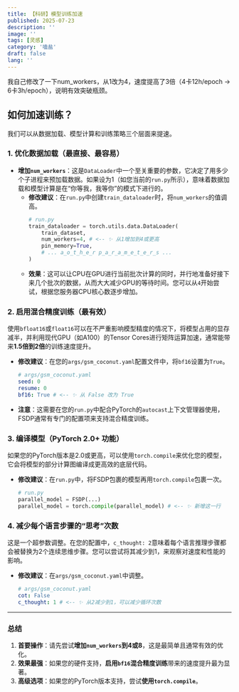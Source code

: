 ```yaml
---
title: 【科研】模型训练加速
published: 2025-07-23
description: ''
image: ''
tags: [灵感]
category: '嗑盐'
draft: false 
lang: ''
---
```


我自己修改了一下num_workers，从1改为4，速度提高了3倍（4卡12h/epoch -> 6卡3h/epoch），说明有效突破瓶颈。
## 如何加速训练？

我们可以从数据加载、模型计算和训练策略三个层面来提速。

### 1. 优化数据加载（最直接、最容易）

  * **增加`num_workers`**：这是`DataLoader`中一个至关重要的参数，它决定了用多少个子进程来预加载数据。如果设为1（如您当前的`run.py`所示），意味着数据加载和模型计算是在“你等我，我等你”的模式下进行的。
      * **修改建议**：在`run.py`中创建`train_dataloader`时，将`num_workers`的值调高。
        ```python
        # run.py
        train_dataloader = torch.utils.data.DataLoader(
            train_dataset, 
            num_workers=4, # <-- ✨ 从1增加到4或更高
            pin_memory=True,
            # ... a_o_t_h_e_r p_a_r_a_m_e_t_e_r_s ...
        )
        ```
      * **效果**：这可以让CPU在GPU进行当前批次计算的同时，并行地准备好接下来几个批次的数据，从而大大减少GPU的等待时间。您可以从`4`开始尝试，根据您服务器CPU核心数逐步增加。

### 2. 启用混合精度训练（最有效）

使用`bfloat16`或`float16`可以在不严重影响模型精度的情况下，将模型占用的显存减半，并利用现代GPU（如A100）的Tensor Cores进行矩阵运算加速，通常能带来**1.5倍到2倍**的训练速度提升。

  * **修改建议**：在您的`args/gsm_coconut.yaml`配置文件中，将`bf16`设置为`True`。
    ```yaml
    # args/gsm_coconut.yaml
    seed: 0
    resume: 0
    bf16: True # <-- ✨ 从 False 改为 True
    ```
  * **注意**：这需要在您的`run.py`中配合PyTorch的`autocast`上下文管理器使用，FSDP通常有专门的配置项来支持混合精度训练。

### 3. 编译模型（PyTorch 2.0+ 功能）

如果您的PyTorch版本是2.0或更高，可以使用`torch.compile`来优化您的模型，它会将模型的部分计算图编译成更高效的底层代码。

  * **修改建议**：在`run.py`中，将FSDP包裹的模型再用`torch.compile`包裹一次。
    ```python
    # run.py
    parallel_model = FSDP(...)
    parallel_model = torch.compile(parallel_model) # <-- ✨ 新增这一行
    ```

### 4. 减少每个语言步骤的“思考”次数

这是一个超参数调整。在您的配置中，`c_thought: 2`意味着每个语言推理步骤都会被替换为2个连续思维步骤。您可以尝试将其减少到1，来观察对速度和性能的影响。

  * **修改建议**：在`args/gsm_coconut.yaml`中调整。
    ```yaml
    # args/gsm_coconut.yaml
    cot: False
    c_thought: 1 # <-- ✨ 从2减少到1，可以减少循环次数
    ```

---

### 总结
1.  **首要操作**：请先尝试**增加`num_workers`到4或8**，这是最简单且通常有效的优化。
2.  **效果最强**：如果您的硬件支持，**启用`bf16`混合精度训练**带来的速度提升最为显著。
3.  **高级选项**：如果您的PyTorch版本支持，尝试**使用`torch.compile`**。

